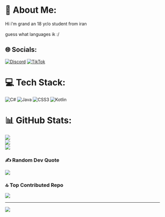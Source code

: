 # 💫 About Me:
Hi i'm grand an 18 yr/o student from iran<br><br>guess what languages ik :/


## 🌐 Socials:
[![Discord](https://img.shields.io/badge/Discord-%237289DA.svg?logo=discord&logoColor=white)](https://discord.gg/zuBYumbufr) [![TikTok](https://img.shields.io/badge/TikTok-%23000000.svg?logo=TikTok&logoColor=white)](https://tiktok.com/@zerodevelopers) 

# 💻 Tech Stack:
![C#](https://img.shields.io/badge/c%23-%23239120.svg?style=for-the-badge&logo=csharp&logoColor=white) ![Java](https://img.shields.io/badge/java-%23ED8B00.svg?style=for-the-badge&logo=openjdk&logoColor=white) ![CSS3](https://img.shields.io/badge/css3-%231572B6.svg?style=for-the-badge&logo=css3&logoColor=white) ![Kotlin](https://img.shields.io/badge/kotlin-%237F52FF.svg?style=for-the-badge&logo=kotlin&logoColor=white)
# 📊 GitHub Stats:
![](https://github-readme-stats.vercel.app/api?username=0developers&theme=dark&hide_border=false&include_all_commits=true&count_private=false)<br/>
![](https://github-readme-streak-stats.herokuapp.com/?user=0developers&theme=dark&hide_border=false)<br/>
![](https://github-readme-stats.vercel.app/api/top-langs/?username=0developers&theme=dark&hide_border=false&include_all_commits=true&count_private=false&layout=compact)

### ✍️ Random Dev Quote
![](https://quotes-github-readme.vercel.app/api?type=horizontal&theme=radical)

### 🔝 Top Contributed Repo
![](https://github-contributor-stats.vercel.app/api?username=0developers&limit=5&theme=dark&combine_all_yearly_contributions=true)

---
[![](https://visitcount.itsvg.in/api?id=0developers&icon=0&color=0)](https://visitcount.itsvg.in)

<!-- Proudly created with GPRM ( https://gprm.itsvg.in ) -->
